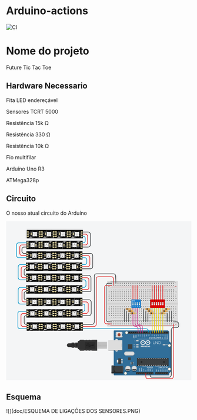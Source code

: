 # Arduino-actions
![CI](https://github.com/merc-epro/P-Jogodogalo/workflows/CI/badge.svg)

# Nome do projeto

Future Tic Tac Toe 

## Hardware Necessario
              
Fita LED endereçável            

Sensores TCRT 5000

Resistência 15k Ω                       

Resistência 330 Ω                  

Resistência 10k Ω 

Fio multifilar                     

Arduíno Uno R3                      

ATMega328p

## Circuito

O nosso atual circuito do Arduíno
 
 ![](doc/Capturar.PNG)




## Esquema

![](doc/ESQUEMA DE LIGAÇÕES DOS SENSORES.PNG)

